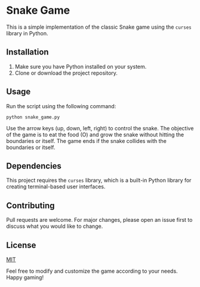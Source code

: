 # Snake Game

This is a simple implementation of the classic Snake game using the `curses` library in Python.

## Installation

1. Make sure you have Python installed on your system.
2. Clone or download the project repository.

## Usage

Run the script using the following command:

```
python snake_game.py
```

Use the arrow keys (up, down, left, right) to control the snake. The objective of the game is to eat the food (O) and grow the snake without hitting the boundaries or itself. The game ends if the snake collides with the boundaries or itself.

## Dependencies

This project requires the `curses` library, which is a built-in Python library for creating terminal-based user interfaces.

## Contributing

Pull requests are welcome. For major changes, please open an issue first to discuss what you would like to change.

## License

[MIT](LICENSE)

Feel free to modify and customize the game according to your needs. Happy gaming!
